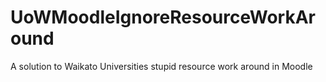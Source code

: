 # UoWMoodleIgnoreResourceWorkAround
A solution to Waikato Universities stupid resource work around in Moodle
